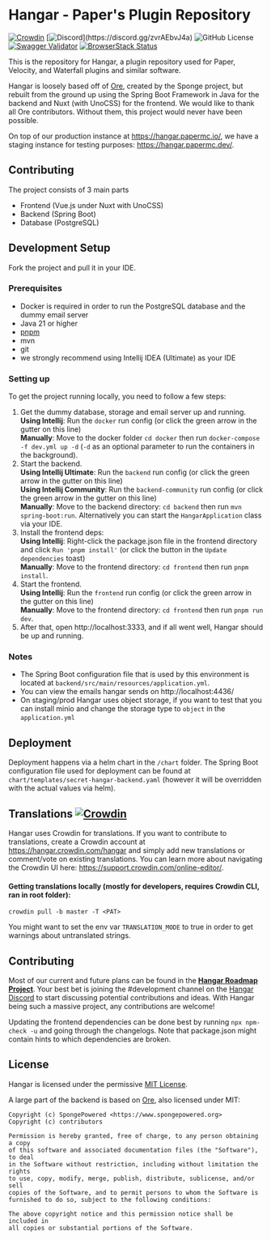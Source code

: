 # Hangar - Paper's Plugin Repository
[![Crowdin](https://badges.crowdin.net/e/b13e6a1c05002365ee9031712112bd63/localized.svg)](https://hangar.crowdin.com/hangar)
[![Discord](https://img.shields.io/discord/855123416889163777?)](https://discord.gg/zvrAEbvJ4a)
![GitHub License](https://img.shields.io/github/license/hangarmc/hangar)
[![Swagger Validator](https://img.shields.io/swagger/valid/3.0?specUrl=https%3A%2F%2Fhangar.papermc.io%2Fv3%2Fapi-docs%2Fpublic)](https://hangar.papermc.io/api-docs)
[![BrowserStack Status](https://automate.browserstack.com/badge.svg?badge_key=OHFacEE0WmlHRldDajYrZFdsZUtDOFZBcmUyR1VWdWlUaStlQWJYS0xZVT0tLWRKODJVblZQblczRXMvejNQTGhEZ1E9PQ==--54e7c90dad3680579c945ff532d63909156aa024)](https://automate.browserstack.com/public-build/OHFacEE0WmlHRldDajYrZFdsZUtDOFZBcmUyR1VWdWlUaStlQWJYS0xZVT0tLWRKODJVblZQblczRXMvejNQTGhEZ1E9PQ==--54e7c90dad3680579c945ff532d63909156aa024)

This is the repository for Hangar, a plugin repository used for Paper, Velocity, and Waterfall plugins and similar software.

Hangar is loosely based off of [Ore](https://github.com/SpongePowered/Ore), created by the Sponge project, but rebuilt from the ground up using the Spring Boot
Framework in Java for the backend and Nuxt (with UnoCSS) for the frontend. We would like to thank all Ore contributors. Without them, this project would never
have been possible.

On top of our production instance at https://hangar.papermc.io/, we have a staging instance for testing purposes: https://hangar.papermc.dev/.

## Contributing

The project consists of 3 main parts

* Frontend (Vue.js under Nuxt with UnoCSS)
* Backend (Spring Boot)
* Database (PostgreSQL)

## Development Setup

Fork the project and pull it in your IDE.

### Prerequisites

* Docker is required in order to run the PostgreSQL database and the dummy email server
* Java 21 or higher
* [pnpm](https://pnpm.io/installation)
* mvn
* git
* we strongly recommend using Intellij IDEA (Ultimate) as your IDE

### Setting up

To get the project running locally, you need to follow a few steps:

1. Get the dummy database, storage and email server up and running.  
   **Using Intellij**: Run the `docker` run config (or click the green arrow in the gutter on this line)  
   **Manually**: Move to the docker folder `cd docker` then run `docker-compose -f dev.yml up -d` (`-d` as an optional parameter to run the containers in the background).
2. Start the backend.  
   **Using Intellij Ultimate**: Run the `backend` run config (or click the green arrow in the gutter on this line)  
   **Using Intellij Community**: Run the `backend-community` run config (or click the green arrow in the gutter on this line)  
   **Manually**: Move to the backend directory: `cd backend` then run `mvn spring-boot:run`. Alternatively you can start the `HangarApplication` class via your IDE.
3. Install the frontend deps:  
   **Using Intellij**: Right-click the package.json file in the frontend directory and click `Run 'pnpm install'` (or click the button in the `Update dependencies` toast)  
   **Manually**: Move to the frontend directory: `cd frontend` then run `pnpm install`.
4. Start the frontend.  
   **Using Intellij**: Run the `frontend` run config (or click the green arrow in the gutter on this line)  
   **Manually**: Move to the frontend directory: `cd frontend` then run `pnpm run dev`.
5. After that, open http://localhost:3333, and if all went well, Hangar should be up and running.

### Notes

* The Spring Boot configuration file that is used by this environment is located at `backend/src/main/resources/application.yml`.
* You can view the emails hangar sends on http://localhost:4436/
* On staging/prod Hangar uses object storage, if you want to test that you can install minio and change the storage type to `object` in the `application.yml`

## Deployment

Deployment happens via a helm chart in the `/chart` folder. The Spring Boot configuration file used for deployment can be found at
`chart/templates/secret-hangar-backend.yaml` (however it will be overridden with the actual values via helm).

## Translations [![Crowdin](https://badges.crowdin.net/e/b13e6a1c05002365ee9031712112bd63/localized.svg)](https://hangar.crowdin.com/hangar)

Hangar uses Crowdin for translations. If you want to contribute to translations, create a Crowdin account at https://hangar.crowdin.com/hangar and simply add
new translations or comment/vote on existing translations. You can learn more about navigating the Crowdin UI here: https://support.crowdin.com/online-editor/.

#### Getting translations locally (mostly for developers, requires Crowdin CLI, ran in root folder):

`crowdin pull -b master -T <PAT>`

You might want to set the env var `TRANSLATION_MODE` to true in order to get warnings about untranslated strings.

## Contributing

Most of our current and future plans can be found in the [**Hangar Roadmap Project**](https://github.com/PaperMC/Hangar/projects/1). Your best bet is joining
the #development channel on the [Hangar Discord](https://discord.gg/zvrAEbvJ4a) to start discussing potential contributions and ideas. With Hangar being such a
massive project, any contributions are welcome!

Updating the frontend dependencies can be done best by running `npx npm-check -u` and going through the changelogs. Note that package.json might contain hints
to which dependencies are broken.

## License

Hangar is licensed under the permissive [MIT License](LICENSE).

A large part of the backend is based on [Ore](https://github.com/SpongePowered/Ore/), also licensed under MIT:

```
Copyright (c) SpongePowered <https://www.spongepowered.org>
Copyright (c) contributors

Permission is hereby granted, free of charge, to any person obtaining a copy
of this software and associated documentation files (the "Software"), to deal
in the Software without restriction, including without limitation the rights
to use, copy, modify, merge, publish, distribute, sublicense, and/or sell
copies of the Software, and to permit persons to whom the Software is
furnished to do so, subject to the following conditions:

The above copyright notice and this permission notice shall be included in
all copies or substantial portions of the Software.
```
